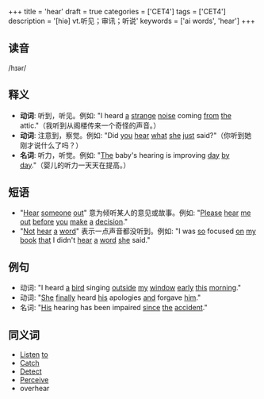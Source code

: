+++
title = 'hear'
draft = true
categories = ['CET4']
tags = ['CET4']
description = '[hiə] vt.听见；审讯；听说'
keywords = ['ai words', 'hear']
+++

## 读音
/hɪər/

## 释义
- **动词**: 听到，听见。例如: "I heard [a](/post/a/) [strange](/post/strange/) [noise](/post/noise/) coming [from](/post/from/) [the](/post/the/) attic."（我听到从阁楼传来一个奇怪的声音。）
- **动词**: 注意到，察觉。例如: "Did [you](/post/you/) [hear](/post/hear/) [what](/post/what/) [she](/post/she/) [just](/post/just/) said?"（你听到她刚才说什么了吗？）
- **名词**: 听力，听觉。例如: "[The](/post/the/) baby's hearing is improving [day](/post/day/) [by](/post/by/) [day](/post/day/)."（婴儿的听力一天天在提高。）

## 短语
- "[Hear](/post/hear/) [someone](/post/someone/) [out](/post/out/)" 意为倾听某人的意见或故事。例如: "[Please](/post/please/) [hear](/post/hear/) [me](/post/me/) [out](/post/out/) [before](/post/before/) [you](/post/you/) [make](/post/make/) [a](/post/a/) [decision](/post/decision/)."
- "[Not](/post/not/) [hear](/post/hear/) [a](/post/a/) [word](/post/word/)" 表示一点声音都没听到。例如: "I was [so](/post/so/) focused [on](/post/on/) [my](/post/my/) [book](/post/book/) [that](/post/that/) I didn't [hear](/post/hear/) [a](/post/a/) [word](/post/word/) [she](/post/she/) said."

## 例句
- 动词: "I heard [a](/post/a/) [bird](/post/bird/) singing [outside](/post/outside/) [my](/post/my/) [window](/post/window/) [early](/post/early/) [this](/post/this/) [morning](/post/morning/)."
- 动词: "[She](/post/she/) [finally](/post/finally/) heard [his](/post/his/) apologies [and](/post/and/) forgave [him](/post/him/)."
- 名词: "[His](/post/his/) hearing has been impaired [since](/post/since/) [the](/post/the/) [accident](/post/accident/)."

## 同义词
- [Listen](/post/listen/) [to](/post/to/)
- [Catch](/post/catch/)
- [Detect](/post/detect/)
- [Perceive](/post/perceive/)
- overhear

